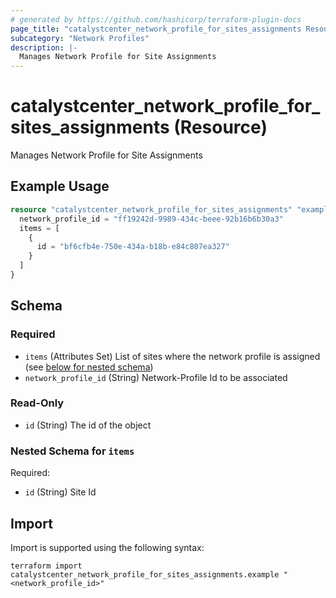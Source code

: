 ```yaml
---
# generated by https://github.com/hashicorp/terraform-plugin-docs
page_title: "catalystcenter_network_profile_for_sites_assignments Resource - terraform-provider-catalystcenter"
subcategory: "Network Profiles"
description: |-
  Manages Network Profile for Site Assignments
---
```


# catalystcenter_network_profile_for_sites_assignments (Resource)

Manages Network Profile for Site Assignments

## Example Usage

```terraform
resource "catalystcenter_network_profile_for_sites_assignments" "example" {
  network_profile_id = "ff19242d-9989-434c-beee-92b16b6b30a3"
  items = [
    {
      id = "bf6cfb4e-750e-434a-b18b-e84c807ea327"
    }
  ]
}
```

<!-- schema generated by tfplugindocs -->
## Schema

### Required

- `items` (Attributes Set) List of sites where the network profile is assigned (see [below for nested schema](#nestedatt--items))
- `network_profile_id` (String) Network-Profile Id to be associated

### Read-Only

- `id` (String) The id of the object

<a id="nestedatt--items"></a>
### Nested Schema for `items`

Required:

- `id` (String) Site Id

## Import

Import is supported using the following syntax:

```shell
terraform import catalystcenter_network_profile_for_sites_assignments.example "<network_profile_id>"
```
